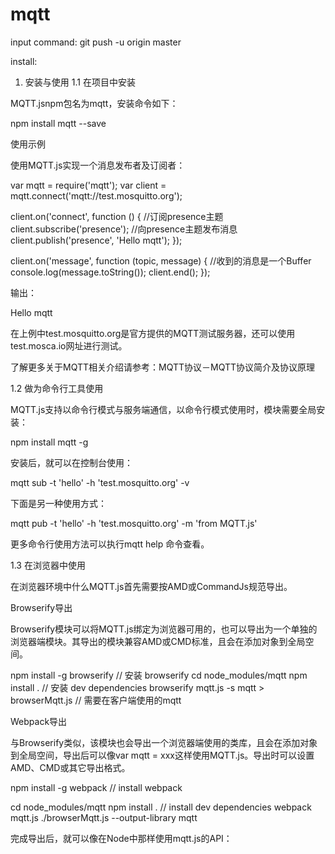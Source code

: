 # mqtt
input command: git push -u origin master

install: 
 1. 安装与使用
1.1 在项目中安装

MQTT.jsnpm包名为mqtt，安装命令如下：

npm install mqtt --save

使用示例

使用MQTT.js实现一个消息发布者及订阅者：

var mqtt    = require('mqtt');
var client  = mqtt.connect('mqtt://test.mosquitto.org');
 
client.on('connect', function () {
  //订阅presence主题
  client.subscribe('presence');
  //向presence主题发布消息
  client.publish('presence', 'Hello mqtt');
});
 
client.on('message', function (topic, message) {
  //收到的消息是一个Buffer
  console.log(message.toString());
  client.end();
});

输出：

Hello mqtt

在上例中test.mosquitto.org是官方提供的MQTT测试服务器，还可以使用test.mosca.io网址进行测试。

了解更多关于MQTT相关介绍请参考：MQTT协议－MQTT协议简介及协议原理


1.2 做为命令行工具使用

MQTT.js支持以命令行模式与服务端通信，以命令行模式使用时，模块需要全局安装：

npm install mqtt -g

安装后，就可以在控制台使用：

mqtt sub -t 'hello' -h 'test.mosquitto.org' -v

下面是另一种使用方式：

mqtt pub -t 'hello' -h 'test.mosquitto.org' -m 'from MQTT.js'

更多命令行使用方法可以执行mqtt help 命令查看。


1.3 在浏览器中使用

在浏览器环境中什么MQTT.js首先需要按AMD或CommandJs规范导出。

Browserify导出

Browserify模块可以将MQTT.js绑定为浏览器可用的，也可以导出为一个单独的浏览器端模块。其导出的模块兼容AMD或CMD标准，且会在添加对象到全局空间。

npm install -g browserify // 安装 browserify 
cd node_modules/mqtt
npm install . // 安装 dev dependencies 
browserify mqtt.js -s mqtt > browserMqtt.js // 需要在客户端使用的mqtt


Webpack导出

与Browserify类似，该模块也会导出一个浏览器端使用的类库，且会在添加对象到全局空间，导出后可以像var mqtt = xxx这样使用MQTT.js。导出时可以设置AMD、CMD或其它导出格式。

npm install -g webpack // install webpack 
 
cd node_modules/mqtt
npm install . // install dev dependencies 
webpack mqtt.js ./browserMqtt.js --output-library mqtt

完成导出后，就可以像在Node中那样使用mqtt.js的API：

<html>
<head>
  <title>test Ws mqtt.js</title>
</head>
<body>
<script src="./browserMqtt.js"></script>
<script>
  var client = mqtt.connect(); // you add a ws:// url here
  client.subscribe("mqtt/demo");

  client.on("message", function(topic, payload) {
    alert([topic, payload].join(": "));
    client.end();
  });

  client.publish("mqtt/demo", "hello world!");
</script>
</body>
</html>

